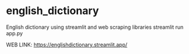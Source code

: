 # english_dictionary
English dictionary using streamlit  and web scraping libraries
streamlit run app.py

WEB LINK: https://englishdictionary.streamlit.app/
